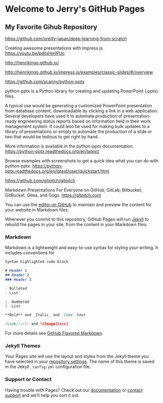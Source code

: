 # Welcome to Jerry's GitHub Pages

## My Favorite Gihub Repository

https://github.com/oreilly-japan/deep-learning-from-scratch


Creating awesome presentations with Impress js
https://youtu.be/pdllxHmIPUc

http://henrikingo.github.io/

http://henrikingo.github.io/impress.js/examples/classic-slides/#/overview


https://github.com/scanny/python-pptx

python-pptx is a Python library for creating and updating PowerPoint (.pptx) files.

A typical use would be generating a customized PowerPoint presentation from database content, downloadable by clicking a link in a web application. Several developers have used it to automate production of presentation-ready engineering status reports based on information held in their work management system. It could also be used for making bulk updates to a library of presentations or simply to automate the production of a slide or two that would be tedious to get right by hand.

More information is available in the python-pptx documentation.
https://python-pptx.readthedocs.org/en/latest/

Browse examples with screenshots to get a quick idea what you can do with python-pptx. 
https://python-pptx.readthedocs.org/en/latest/user/quickstart.html

https://github.com/gitpitch/gitpitch

Markdown Presentations For Everyone on GitHub, GitLab, Bitbucket, GitBucket, Gitea, and Gogs. https://gitpitch.com

You can use the [editor on GitHub](https://github.com/tccnchsu/webpage/edit/master/README.md) to maintain and preview the content for your website in Markdown files.

Whenever you commit to this repository, GitHub Pages will run [Jekyll](https://jekyllrb.com/) to rebuild the pages in your site, from the content in your Markdown files.

### Markdown

Markdown is a lightweight and easy-to-use syntax for styling your writing. It includes conventions for

```markdown
Syntax highlighted code block

# Header 1    
## Header 2
### Header 3

- Bulleted
- List

1. Numbered
2. List

**Bold** and _Italic_ and `Code` text

[Link](url) and ![Image](src)
```

For more details see [GitHub Flavored Markdown](https://guides.github.com/features/mastering-markdown/).

### Jekyll Themes

Your Pages site will use the layout and styles from the Jekyll theme you have selected in your [repository settings](https://github.com/tccnchsu/webpage/settings). The name of this theme is saved in the Jekyll `_config.yml` configuration file.

### Support or Contact

Having trouble with Pages? Check out our [documentation](https://help.github.com/categories/github-pages-basics/) or [contact support](https://github.com/contact) and we’ll help you sort it out.
